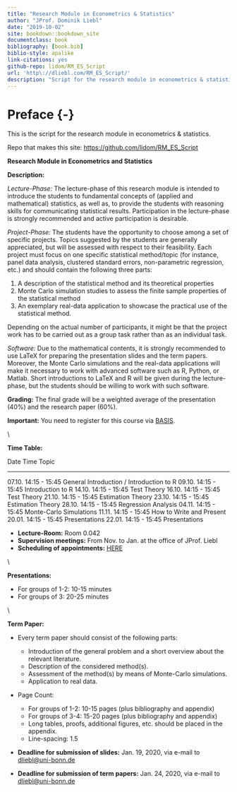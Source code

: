 ```yaml
--- 
title: "Research Module in Econometrics & Statistics"
author: "JProf. Dominik Liebl"
date: "2019-10-02"
site: bookdown::bookdown_site
documentclass: book
bibliography: [book.bib]
biblio-style: apalike
link-citations: yes
github-repo: lidom/RM_ES_Script
url: 'http\://dliebl.com/RM_ES_Script/'
description: "Script for the research module in econometrics & statistics (University Bonn)."
---
```


# Preface {-}


This is the script for the research module in econometrics & statistics. 


Repo that makes this site: https://github.com/lidom/RM_ES_Script


**Research Module in Econometrics and Statistics** 

**Description:**

*Lecture-Phase:* The lecture-phase of this research module is intended to introduce the students to fundamental concepts of (applied and mathematical) statistics, as well as, to provide the students with reasoning skills for communicating statistical results. Participation in the lecture-phase is strongly recommended and active participation is desirable. 

*Project-Phase:* The students have the opportunity to choose among a set of specific projects. Topics suggested by the students are generally appreciated, but will be assessed with respect to their feasibility. Each project must focus on one specific statistical method/topic (for instance, panel data analysis, clustered standard errors, non-parametric regression, etc.) and should contain the following three parts:

  1. A description of the statistical method and its theoretical properties 
  2. Monte Carlo simulation studies to assess the finite sample properties of the statistical method
  3. An exemplary real-data application to showcase the practical use of the statistical method. 

Depending on the actual number of participants, it might be that the project work has to be carried out as a group task rather than as an individual task.

*Software:* Due to the mathematical contents, it is strongly recommended to use LaTeX for preparing the presentation slides and the term papers. Moreover, the Monte Carlo simulations and the real-data applications will make it necessary to work with advanced software such as R, Python, or Matlab. Short introductions to LaTeX and R will be given during the lecture-phase, but the students should be willing to work with such software. 

**Grading:** The final grade will be a weighted average of the presentation (40%) and the  research paper (60%).

**Important:** You need to register for this course via [BASIS](https://basis.uni-bonn.de/). 

<!-- Registration period: Oct. 15-22.   -->


\


**Time Table:**

Date        Time               Topic
----------  -----------------  ---------------------------------
07.10.      14:15 - 15:45      General Introduction / Introduction to R
09.10.      14:15 - 15:45      Introduction to R
14.10.      14:15 - 15:45      Test Theory
16.10.      14:15 - 15:45      Test Theory
21.10.      14:15 - 15:45      Estimation Theory
23.10.      14:15 - 15:45      Estimation Theory 
28.10.      14:15 - 15:45      Regression Analysis
04.11.      14:15 - 15:45      Monte-Carlo Simulations
11.11.      14:15 - 15:45      How to Write and Present
20.01.      14:15 - 15:45      Presentations
22.01.      14:15 - 15:45      Presentations


- **Lecture-Room:** Room 0.042
- **Supervision meetings:** From Nov. to Jan. at the office of JProf. Liebl
- **Scheduling of appointments:** [HERE](https://docs.google.com/spreadsheets/d/1clb0ple3GaRlwod5JOKK84A996p1BKNMSs32JrqBZ_A/edit?usp=sharing)


\

**Presentations:**

* For groups of 1-2: 10-15 minutes
* For groups of   3: 20-25 minutes


\


**Term Paper:**

* Every term paper should consist of the following parts:
    * Introduction of the general problem and a short overview about the relevant literature.
    * Description of the considered method(s).
    * Assessment of the method(s) by means of Monte-Carlo simulations.
    * Application to real data.
* Page Count:
    * For groups of 1-2: 10-15 pages (plus bibliography and appendix)
    * For groups of 3-4: 15-20 pages (plus bibliography and appendix)
    * Long tables, proofs, additional figures, etc. should be placed in the appendix.
    * Line-spacing: 1.5
    
* **Deadline for submission of slides:** Jan. 19, 2020, via e-mail to [dliebl@uni-bonn.de](mailto:dliebl@uni-bonn.de)    
* **Deadline for submission of term papers:** Jan. 24, 2020, via e-mail to [dliebl@uni-bonn.de](mailto:dliebl@uni-bonn.de)





